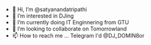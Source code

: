 - 👋 Hi, I’m @satyanandatripathi
- 👀 I’m interested in DJing
- 🌱 I’m currently doing IT Enginnering from GTU 
- 💞️ I’m looking to collaborate on Tomorrowland
- 📫 How to reach me ... Telegram I'd @DJ_DOMIN8or

<!---
satyanandatripathi/satyanandatripathi is a ✨ special ✨ repository because its `README.md` (this file) appears on your GitHub profile.
You can click the Preview link to take a look at your changes.
--->
